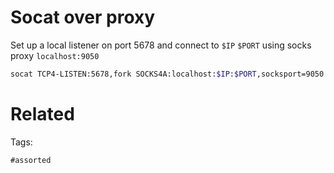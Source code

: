 # Socat over proxy
Set up a local listener on port 5678 and connect to `$IP` `$PORT` using socks proxy `localhost:9050`
```bash
socat TCP4-LISTEN:5678,fork SOCKS4A:localhost:$IP:$PORT,socksport=9050
```

# Related


Tags:

    #assorted

